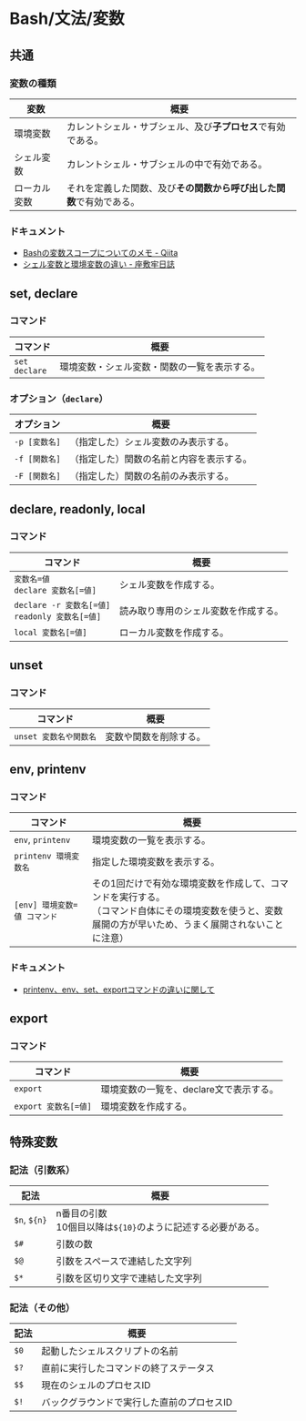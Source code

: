 # Bash/文法/変数

## 共通

### 変数の種類

| 変数         | 概要                                                         |
| ------------ | ------------------------------------------------------------ |
| 環境変数     | カレントシェル・サブシェル、及び**子プロセス**で有効である。 |
| シェル変数   | カレントシェル・サブシェルの中で有効である。                 |
| ローカル変数 | それを定義した関数、及び**その関数から呼び出した関数**で有効である。 |

### ドキュメント

- [Bashの変数スコープについてのメモ - Qiita](https://qiita.com/kurukuruz/items/77b329f1c2e5e645de58)
- [シェル変数と環境変数の違い - 座敷牢日誌](https://zashikiro.hateblo.jp/entry/2017/03/31/001900)

## set, declare

### コマンド

| コマンド             | 概要                                         |
| -------------------- | -------------------------------------------- |
| `set`<br />`declare` | 環境変数・シェル変数・関数の一覧を表示する。 |

### オプション（`declare`）

| オプション    | 概要                                     |
| ------------- | ---------------------------------------- |
| `-p [変数名]` | （指定した）シェル変数のみ表示する。     |
| `-f [関数名]` | （指定した）関数の名前と内容を表示する。 |
| `-F [関数名]` | （指定した）関数の名前のみ表示する。     |

## declare, readonly, local

### コマンド

| コマンド                                             | 概要                                 |
| ---------------------------------------------------- | ------------------------------------ |
| `変数名=値`<br />`declare 変数名[=値]`               | シェル変数を作成する。               |
| `declare -r 変数名[=値]`<br />`readonly 変数名[=値]` | 読み取り専用のシェル変数を作成する。 |
| `local 変数名[=値]`                                  | ローカル変数を作成する。             |

## unset

### コマンド

| コマンド               | 概要                   |
| ---------------------- | ---------------------- |
| `unset 変数名や関数名` | 変数や関数を削除する。 |

## env, printenv

### コマンド

| コマンド                     | 概要                                                         |
| ---------------------------- | ------------------------------------------------------------ |
| `env`, `printenv`            | 環境変数の一覧を表示する。                                   |
| `printenv 環境変数名`        | 指定した環境変数を表示する。                                 |
| `[env] 環境変数=値 コマンド` | その1回だけで有効な環境変数を作成して、コマンドを実行する。<br />（コマンド自体にその環境変数を使うと、変数展開の方が早いため、うまく展開されないことに注意） |

### ドキュメント

- [printenv、env、set、exportコマンドの違いに関して](http://tooljp.com/windows/chigai/html/Linux/printenv-env-set-export-chigai.html)

## export

### コマンド

| コマンド             | 概要                                    |
| -------------------- | --------------------------------------- |
| `export`             | 環境変数の一覧を、declare文で表示する。 |
| `export 変数名[=値]` | 環境変数を作成する。                    |

## 特殊変数

### 記法（引数系）

| 記法         | 概要                                                         |
| ------------ | ------------------------------------------------------------ |
| `$n`, `${n}` | n番目の引数<br />10個目以降は`${10}`のように記述する必要がある。 |
| `$#`         | 引数の数                                                     |
| `$@`         | 引数をスペースで連結した文字列                               |
| `$*`         | 引数を区切り文字で連結した文字列                             |

### 記法（その他）

| 記法 | 概要                                       |
| ---- | ------------------------------------------ |
| `$0` | 起動したシェルスクリプトの名前             |
| `$?` | 直前に実行したコマンドの終了ステータス     |
| `$$` | 現在のシェルのプロセスID                   |
| `$!` | バックグラウンドで実行した直前のプロセスID |
